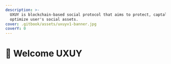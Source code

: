 ```yaml
---
description: >-
  UXUY is blockchain-based social protocol that aims to protect, captalize and
  optimize user's social assets.
cover: .gitbook/assets/uxuyv1-banner.jpg
coverY: 0
---
```


# 👋 Welcome UXUY

